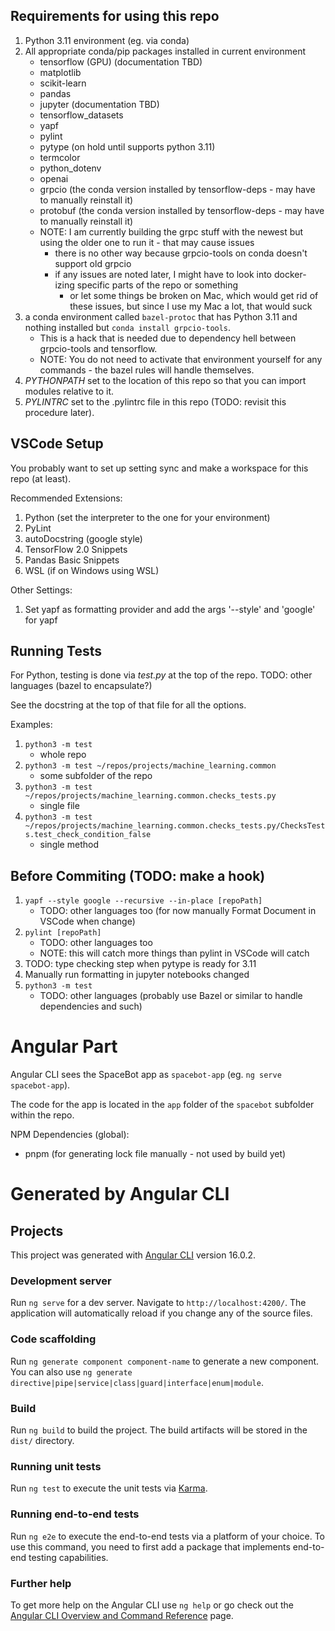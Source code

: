 ## Requirements for using this repo

1. Python 3.11 environment (eg. via conda)
1. All appropriate conda/pip packages installed in current environment
   - tensorflow (GPU) (documentation TBD)
   - matplotlib
   - scikit-learn
   - pandas
   - jupyter (documentation TBD)
   - tensorflow_datasets
   - yapf
   - pylint
   - pytype (on hold until supports python 3.11)
   - termcolor
   - python_dotenv
   - openai
   - grpcio (the conda version installed by tensorflow-deps - may have to manually reinstall it)
   - protobuf (the conda version installed by tensorflow-deps - may have to manually reinstall it)
   - NOTE: I am currently building the grpc stuff with the newest but using the older one to run it - that may cause issues
     - there is no other way because grpcio-tools on conda doesn't support old grpcio
     - if any issues are noted later, I might have to look into docker-izing specific parts of the repo or something
       - or let some things be broken on Mac, which would get rid of these issues, but since I use my Mac a lot, that would suck
1. a conda environment called `bazel-protoc` that has Python 3.11 and nothing installed but `conda install grpcio-tools`.
   - This is a hack that is needed due to dependency hell between grpcio-tools and tensorflow.
   - NOTE: You do not need to activate that environment yourself for any commands - the bazel rules will handle themselves.
1. _PYTHONPATH_ set to the location of this repo so that you can import modules relative to it.
1. _PYLINTRC_ set to the .pylintrc file in this repo (TODO: revisit this procedure later).

## VSCode Setup

You probably want to set up setting sync and make a workspace for this repo (at least).

Recommended Extensions:

1.  Python (set the interpreter to the one for your environment)
1.  PyLint
1.  autoDocstring (google style)
1.  TensorFlow 2.0 Snippets
1.  Pandas Basic Snippets
1.  WSL (if on Windows using WSL)

Other Settings:

1.  Set yapf as formatting provider and add the args '--style' and 'google' for yapf

## Running Tests

For Python, testing is done via _test.py_ at the top of the repo. TODO: other languages (bazel to encapsulate?)

See the docstring at the top of that file for all the options.

Examples:

1. `python3 -m test`
   - whole repo
1. `python3 -m test ~/repos/projects/machine_learning.common`
   - some subfolder of the repo
1. `python3 -m test ~/repos/projects/machine_learning.common.checks_tests.py`
   - single file
1. `python3 -m test ~/repos/projects/machine_learning.common.checks_tests.py/ChecksTests.test_check_condition_false`
   - single method

## Before Commiting (TODO: make a hook)

1. `yapf --style google --recursive --in-place [repoPath]`
   - TODO: other languages too (for now manually Format Document in VSCode when change)
1. `pylint [repoPath]`
   - TODO: other languages too
   - NOTE: this will catch more things than pylint in VSCode will catch
1. TODO: type checking step when pytype is ready for 3.11
1. Manually run formatting in jupyter notebooks changed
1. `python3 -m test`
   - TODO: other languages (probably use Bazel or similar to handle dependencies and such)

# Angular Part

Angular CLI sees the SpaceBot app as `spacebot-app` (eg. `ng serve spacebot-app`).

The code for the app is located in the `app` folder of the `spacebot` subfolder within the repo.

NPM Dependencies (global):

- pnpm (for generating lock file manually - not used by build yet)

# Generated by Angular CLI

## Projects

This project was generated with [Angular CLI](https://github.com/angular/angular-cli) version 16.0.2.

### Development server

Run `ng serve` for a dev server. Navigate to `http://localhost:4200/`. The application will automatically reload if you change any of the source files.

### Code scaffolding

Run `ng generate component component-name` to generate a new component. You can also use `ng generate directive|pipe|service|class|guard|interface|enum|module`.

### Build

Run `ng build` to build the project. The build artifacts will be stored in the `dist/` directory.

### Running unit tests

Run `ng test` to execute the unit tests via [Karma](https://karma-runner.github.io).

### Running end-to-end tests

Run `ng e2e` to execute the end-to-end tests via a platform of your choice. To use this command, you need to first add a package that implements end-to-end testing capabilities.

### Further help

To get more help on the Angular CLI use `ng help` or go check out the [Angular CLI Overview and Command Reference](https://angular.io/cli) page.
